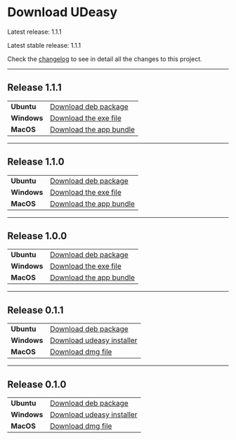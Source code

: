 # Download UDeasy

Latest release: 1.1.1

Latest stable release: 1.1.1

Check the [changelog](changelog.md) to see in detail all the changes to this project.

---

## Release 1.1.1

|             |                                                                                                                |
|-------------|----------------------------------------------------------------------------------------------------------------|
| **Ubuntu**  | [Download deb package](https://github.com/unipv-larl/udeasy/releases/download/v1.1.1/udeasy_1.1.1-1_amd64.deb) |
| **Windows** | [Download the exe file](https://github.com/unipv-larl/udeasy/releases/download/v1.1.1/udeasy.exe)                                                                                               |
| **MacOS**   | [Download the app bundle](https://github.com/unipv-larl/udeasy/releases/download/v1.1.1/udeasy.zip)            |

---

## Release 1.1.0

|             |                                                                                                                |
|-------------|----------------------------------------------------------------------------------------------------------------|
| **Ubuntu**  | [Download deb package](https://github.com/unipv-larl/udeasy/releases/download/v1.1.0/udeasy_1.1.0-1_amd64.deb) |
| **Windows** | [Download the exe file](https://github.com/unipv-larl/udeasy/releases/download/v1.1.0/udeasy.exe)                                                                                               |
| **MacOS**   | [Download the app bundle](https://github.com/unipv-larl/udeasy/releases/download/v1.1.0/udeasy.zip)            |

---

## Release 1.0.0

|             |                                                                                                                |
|-------------|----------------------------------------------------------------------------------------------------------------|
| **Ubuntu**  | [Download deb package](https://github.com/unipv-larl/udeasy/releases/download/v1.0.0/udeasy_1.0.0-1_amd64.deb) |
| **Windows** | [Download the exe file](https://github.com/unipv-larl/udeasy/releases/download/v1.0.0/udeasy.exe)                                                                                               |
| **MacOS**   | [Download the app bundle](https://github.com/unipv-larl/udeasy/releases/download/v1.0.0/udeasy.zip)            |

---

## Release 0.1.1

|             | |
|-------------|---|
| **Ubuntu**  | [Download deb package](https://github.com/unipv-larl/udeasy/releases/download/v0.1.1/udeasy_0.1.1-1_amd64.deb) |
| **Windows** | [Download udeasy installer](https://github.com/unipv-larl/udeasy/releases/download/v0.1.1/udeasy-0.1.1-installer.exe) |
| **MacOS**   | [Download dmg file](https://github.com/unipv-larl/udeasy/releases/download/v0.1.1/udeasy-0.1.1.dmg) |


---

## Release 0.1.0

|             | |
|-------------|---|
| **Ubuntu**  | [Download deb package](https://github.com/unipv-larl/udeasy/releases/download/v0.1.0/udeasy_0.1.0-2_amd64.deb) |
| **Windows** | [Download udeasy installer](https://github.com/unipv-larl/udeasy/releases/download/v0.1.0/udeasy-0.1.0-installer.exe) |
| **MacOS**   | [Download dmg file](https://github.com/unipv-larl/udeasy/releases/download/v0.1.0/udeasy-0.1.0.dmg) |
